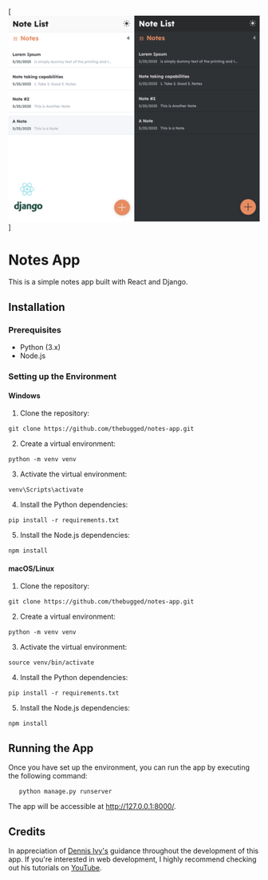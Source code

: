
[![Notes App](screenshot.png)]


## 
# Notes App
This is a simple notes app built with React and Django.



## Installation


### Prerequisites
- Python (3.x)
- Node.js


### Setting up the Environment

#### Windows
1. Clone the repository:
```shell
git clone https://github.com/thebugged/notes-app.git
```

2. Create a virtual environment: 
```shell
python -m venv venv
```

3. Activate the virtual environment:
```shell
venv\Scripts\activate
```

4. Install the Python dependencies:
```shell
pip install -r requirements.txt
```

5. Install the Node.js dependencies:
```shell
npm install
```


#### macOS/Linux
1. Clone the repository:
```shell
git clone https://github.com/thebugged/notes-app.git
```

2. Create a virtual environment: 
```shell
python -m venv venv
```

3. Activate the virtual environment:
```shell
source venv/bin/activate
```

4. Install the Python dependencies:
```shell
pip install -r requirements.txt
```

5. Install the Node.js dependencies:
```shell
npm install
```



## Running the App
Once you have set up the environment, you can run the app by executing the following command:
```shell
   python manage.py runserver
```

The app will be accessible at http://127.0.0.1:8000/.



## Credits
In appreciation of [Dennis Ivy's](https://github.com/divanov11) guidance throughout the development of this app. If you're interested in web development, I highly recommend checking out his tutorials on [YouTube](https://www.youtube.com/@DennisIvy). 


